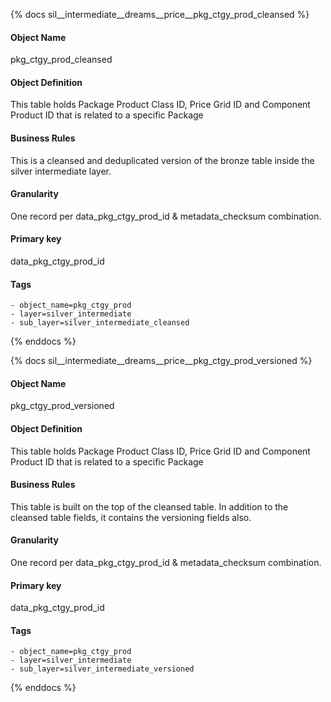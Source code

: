 {% docs sil__intermediate__dreams__price__pkg_ctgy_prod_cleansed %}

#### Object Name
pkg_ctgy_prod_cleansed

#### Object Definition
This table holds Package Product Class ID, Price Grid ID and Component Product ID that is related to a specific Package

#### Business Rules
This is a cleansed and deduplicated version of the bronze table inside the silver intermediate layer.

#### Granularity
One record per data_pkg_ctgy_prod_id & metadata_checksum combination.

#### Primary key
data_pkg_ctgy_prod_id

#### Tags
    - object_name=pkg_ctgy_prod
    - layer=silver_intermediate
    - sub_layer=silver_intermediate_cleansed

{% enddocs %}

{% docs sil__intermediate__dreams__price__pkg_ctgy_prod_versioned %}

#### Object Name
pkg_ctgy_prod_versioned

#### Object Definition
This table holds Package Product Class ID, Price Grid ID and Component Product ID that is related to a specific Package

#### Business Rules
This table is built on the top of the cleansed table. In addition to the cleansed table fields, it contains the versioning fields also.

#### Granularity
One record per data_pkg_ctgy_prod_id & metadata_checksum combination.

#### Primary key
data_pkg_ctgy_prod_id

#### Tags
    - object_name=pkg_ctgy_prod
    - layer=silver_intermediate
    - sub_layer=silver_intermediate_versioned

{% enddocs %}